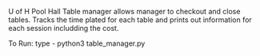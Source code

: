 U of H Pool Hall Table manager
 allows manager to checkout and close tables.  Tracks the time plated for each table and prints out information for each session includding the cost.

 To Run: 
  type -  python3 table_manager.py  
